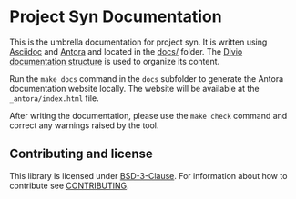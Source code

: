 # Project Syn Documentation

This is the umbrella documentation for project syn.
It is written using [Asciidoc][asciidoc] and [Antora][antora] and located in the [docs/](docs) folder.
The [Divio documentation structure](https://documentation.divio.com/) is used to organize its content.

Run the `make docs` command in the `docs` subfolder to generate the Antora documentation website locally. The website will be available at the `_antora/index.html` file.

After writing the documentation, please use the `make check` command and correct any warnings raised by the tool.

## Contributing and license

This library is licensed under [BSD-3-Clause](LICENSE).
For information about how to contribute see [CONTRIBUTING](CONTRIBUTING.md).

[asciidoc]: https://asciidoctor.org/
[antora]: https://antora.org/
